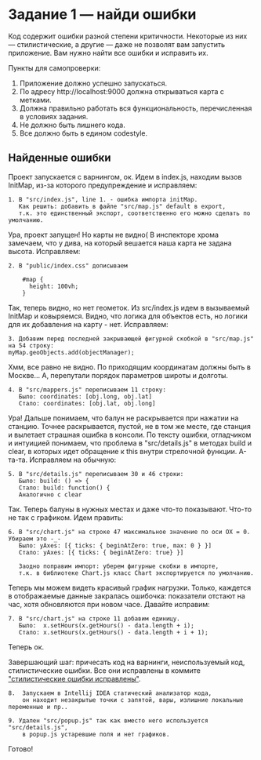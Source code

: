 # Задание 1 — найди ошибки

Код содержит ошибки разной степени критичности. Некоторые из них — стилистические, а другие — даже не позволят вам запустить приложение. Вам нужно найти все ошибки и исправить их.

Пункты для самопроверки:

1. Приложение должно успешно запускаться.
1. По адресу http://localhost:9000 должна открываться карта с метками.
1. Должна правильно работать вся функциональность, перечисленная в условиях задания.
1. Не должно быть лишнего кода.
1. Все должно быть в едином codestyle.

## Найденные ошибки

Проект запускается c варнингом, ок. Идем в index.js, находим вызов InitMap, из-за которого предупреждение и исправляем:
   
    1. В "src/index.js", line 1. - ошибка импорта initMap. 
       Как решить: добавить в файле "src/map.js" default в export, 
       т.к. это единственный экспорт, соответственно его можно сделать по умолчанию.

Ура, проект запущен! Но карты не видно( В инспекторе хрома замечаем, что у дива, на который вешается наша карта не задана высота. Исправляем:

    2. В "public/index.css" дописываем 
    
        #map {
          height: 100vh;
        }
Так, теперь видно, но нет геометок. Из src/index.js  идем в вызываемый InitMap и ковыряемся. Видно, что логика для объектов есть, но логики для их добавления на карту - нет. Исправляем:
    
    3. Добавим перед последней закрывающей фигурной скобкой в "src/map.js" на 54 строку:
    myMap.geoObjects.add(objectManager); 
    
Хмм, все равно не видно. По приходящим координатам должны быть в Москве...
А, перепутали порядок параметров широты и долготы.

    4. В "src/mappers.js" переписываем 11 строку:
       Было: coordinates: [obj.long, obj.lat]
       Стало: coordinates: [obj.lat, obj.long]

Ура! Дальше понимаем, что балун не раскрывается при нажатии на станцию.
Точнее раскрывается, пустой, не в том же месте, где станция и вылетает страшная ошибка в консоли. По тексту ошибки, отладчиком и интуицией понимаем, что проблема в "src/details.js" в методах build и clear, в которых идет обращение к this внутри стрелочной функции. А-та-та. Исправляем на обычную:

    5. В "src/details.js" переписываем 30 и 46 строки:
       Было: build: () => { 
       Cтало: build: function() {
       Аналогично с clear

Так. Теперь балуны в нужных местах и даже что-то показывают. Что-то не так с графиком. Идем править:
    
    6. В "src/chart.js" на строке 47 максимальное значение по оси ОХ = 0. Убираем это -_-
       Было: yAxes: [{ ticks: { beginAtZero: true, max: 0 } }]
       Стало: yAxes: [{ ticks: { beginAtZero: true} }]
       
       Заодно поправим импорт: уберем фигурные скобки в импорте, 
       т.к. в библиотеке Chart.js класс Chart экспортируется по умолчанию.

Теперь мы можем видеть красивый график нагрузки. Только, каждется в отображаемые данные закралась ошибочка: показатели отстают на час, хотя обновляются при новом часе. Давайте исправим:
    
    7. В "src/chart.js" на строке 11 добавим единицу.
       Было:  x.setHours(x.getHours() - data.length + i);
       Стало: x.setHours(x.getHours() - data.length + i + 1);
       
Теперь ок.

Завершающий шаг: причесать код на варнинги, неиспользуемый код, стилистические ошибки. Все они исправлены в коммите ["стилистические ошибки исправлены"](https://github.com/haritonasty/entrance-task-1-2/commit/12dd56fabed589e3c4ece665d989c0c5060f3757).

    8.  Запускаем в Intellij IDEA статический анализатор кода, 
        он находит незакрытые точки с запятой, вары, излишние локальные переменные и пр.. 
       
    9. Удален "src/popup.js" так как вместо него используется "src/details.js", 
        в popup.js устаревшие поля и нет графиков.

 Готово!
